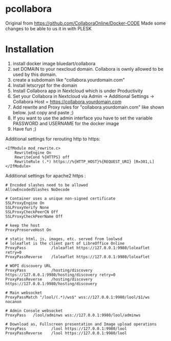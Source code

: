 # pcollabora

Original from https://github.com/CollaboraOnline/Docker-CODE
Made some changes to be able to us it in with PLESK


# Installation

1. install docker image bluedart/collabora
2. set DOMAIN to your nexcloud domain. Collabora is ownly allowed to be used by this domain.
3. create a subdomain like "collabora.yourdomain.com"
4. Install letscrypt for the domain
5. Install Collabora app in Nextcloud which is under Productivity
6. Set your Collabora in Nextcloud via Admin -> Additional Settings -> Collabora Host = https://collabora.yourdomain.com
7. Add rewrite and Proxy rules for "collabora.yourdomain.com" like shown below. just copy and paste ;)
8. If you want to use the admin interface you have to set the variable PASSWORD and USERNAME for the docker image
9. Have fun ;)



Additional settings for rerouting http to https:
```
<IfModule mod_rewrite.c>
	RewriteEngine On
	RewriteCond %{HTTPS} off
	RewriteRule (.*) https://%{HTTP_HOST}%{REQUEST_URI} [R=301,L]
</IfModule>
```


Additional settings for apache2 https :
```
# Encoded slashes need to be allowed
AllowEncodedSlashes NoDecode

# Container uses a unique non-signed certificate
SSLProxyEngine On
SSLProxyVerify None
SSLProxyCheckPeerCN Off
SSLProxyCheckPeerName Off

# keep the host
ProxyPreserveHost On

# static html, js, images, etc. served from loolwsd
# loleaflet is the client part of LibreOffice Online
ProxyPass           /loleaflet https://127.0.0.1:9980/loleaflet retry=0
ProxyPassReverse    /loleaflet https://127.0.0.1:9980/loleaflet

# WOPI discovery URL
ProxyPass           /hosting/discovery https://127.0.0.1:9980/hosting/discovery retry=0
ProxyPassReverse    /hosting/discovery https://127.0.0.1:9980/hosting/discovery

# Main websocket
ProxyPassMatch "/lool/(.*)/ws$" wss://127.0.0.1:9980/lool/$1/ws nocanon

# Admin Console websocket
ProxyPass   /lool/adminws wss://127.0.0.1:9980/lool/adminws

# Download as, Fullscreen presentation and Image upload operations
ProxyPass           /lool https://127.0.0.1:9980/lool
ProxyPassReverse    /lool https://127.0.0.1:9980/lool
```
